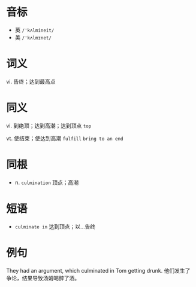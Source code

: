 # 音标

- 英 `/'kʌlmineit/`
- 美 `/'kʌlmɪnet/`

# 词义

vi. 告终；达到最高点


# 同义

vi. 到绝顶；达到高潮；达到顶点
`top`

vt. 使结束；使达到高潮
`fulfill` `bring to an end`

# 同根

- n. `culmination` 顶点；高潮

# 短语

- `culminate in` 达到顶点；以…告终

# 例句

They had an argument, which culminated in Tom getting drunk.
他们发生了争论，结果导致汤姆喝醉了酒。


